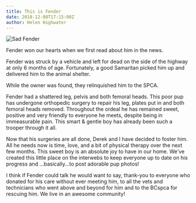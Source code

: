 ```yaml
---
title: This is Fender
date: 2018-12-08T17:15:00Z
author: Helen Highwater
---
```


![Sad Fender](/images/fender-vets.jpg "Sad Fender")

Fender won our hearts when we first read about him in the news.

Fender was struck by a vehicle and left for dead on the side of the highway at only 6 months of age. Fortunately, a good Samaritan picked him up and delivered him to the animal shelter.

While the owner was found, they relinquished him to the SPCA. 

Fender had a shattered leg, pelvis and both femoral heads. This poor pup has undergone orthopedic surgery to repair his leg, plates put in and both femoral heads removed. 
Throughout the ordeal he has remained sweet, positive and very friendly to everyone he meets, despite being in immeasurable pain.
This smart & gentle boy has already been such a trooper through it all. 

Now that his surgeries are all done, Derek and I have decided to foster him. All he needs now is time, love, and a bit of physical therapy over the next few months.
This sweet boy is an absolute joy to have in our home.
We've created this little place on the interwebs to keep everyone up to date on his progress and ...basically...to post adorable pup photos!

I think if Fender could talk he would want to say, thank-you to everyone who donated for his care without ever meeting him, to all the vets and technicians who went above and beyond for him and to the BCspca for rescuing him. 
We live in an awesome community!